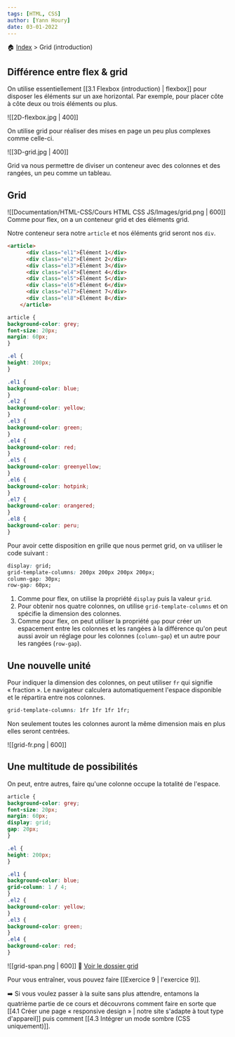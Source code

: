 ```yaml
---
tags: [HTML, CSS]
author: [Yann Houry]
date: 03-01-2022
---
```


🏠 [Index](https://github.com/YannHY/html-css-js/blob/main/index.md) > Grid (introduction)

## Différence entre flex & grid
On utilise essentiellement [[3.1 Flexbox (introduction) | flexbox]] pour disposer les éléments sur un axe horizontal. Par exemple, pour placer côte à côte deux ou trois éléments ou plus.

![[2D-flexbox.jpg | 400]]

On utilise grid pour réaliser des mises en page un peu plus complexes comme celle-ci.

![[3D-grid.jpg | 400]]

Grid va nous permettre de diviser un conteneur avec des colonnes et des rangées, un peu comme un tableau.

## Grid
![[Documentation/HTML-CSS/Cours HTML CSS JS/Images/grid.png | 600]]
Comme pour flex, on a un conteneur grid et des éléments grid.

Notre conteneur sera notre `article` et nos éléments grid seront nos `div`.

```HTML
<article>
      <div class="el1">Élément 1</div>
      <div class="el2">Élément 2</div>
      <div class="el3">Élément 3</div>
      <div class="el4">Élément 4</div>
      <div class="el5">Élément 5</div>
      <div class="el6">Élément 6</div>
      <div class="el7">Élément 7</div>
      <div class="el8">Élément 8</div>
    </article>
```

```css
article {
background-color: grey;
font-size: 20px;
margin: 60px;
}

.el {
height: 200px;
}

.el1 {
background-color: blue;
}
.el2 {
background-color: yellow;
}
.el3 {
background-color: green;
}
.el4 {
background-color: red;
}
.el5 {
background-color: greenyellow;
}
.el6 {
background-color: hotpink;
}
.el7 {
background-color: orangered;
}
.el8 {
background-color: peru;
}
```

Pour avoir cette disposition en grille que nous permet grid, on va utiliser le code suivant :

```CSS
display: grid;
grid-template-columns: 200px 200px 200px 200px;
column-gap: 30px;
row-gap: 60px;
```

1. Comme pour flex, on utilise la propriété `display` puis la valeur `grid`.
2. Pour obtenir nos quatre colonnes, on utilise `grid-template-columns` et on spécifie la dimension des colonnes.
3. Comme pour flex, on peut utiliser la propriété `gap` pour créer un espacement entre les colonnes et les rangées à la différence qu'on peut aussi avoir un réglage pour les colonnes (`column-gap`) et un autre pour les rangées (`row-gap`).

## Une nouvelle unité
Pour indiquer la dimension des colonnes, on peut utiliser `fr` qui signifie « fraction ». Le navigateur calculera automatiquement l'espace disponible et le répartira entre nos colonnes.

```css
grid-template-columns: 1fr 1fr 1fr 1fr;
```

Non seulement toutes les colonnes auront la même dimension mais en plus elles seront centrées.

![[grid-fr.png | 600]]
## Une multitude de possibilités
On peut, entre autres, faire qu'une colonne occupe la totalité de l'espace.

```CSS
article {
background-color: grey;
font-size: 20px;
margin: 60px;
display: grid;
gap: 20px;
}

.el {
height: 200px;
}

.el1 {
background-color: blue;
grid-column: 1 / 4;
}
.el2 {
background-color: yellow;
}
.el3 {
background-color: green;
}
.el4 {
background-color: red;
}
```

![[grid-span.png | 600]]
📁 [Voir le dossier grid](https://app.box.com/s/wzc7zdwnhmrypn66z5pct2e7uc57aijk)

Pour vous entraîner, vous pouvez faire [[Exercice 9 | l'exercice 9]].

➡️ Si vous voulez passer à la suite sans plus attendre, entamons la quatrième partie de ce cours et découvrons comment faire en sorte que [[4.1 Créer une page « responsive design » | notre site s'adapte à tout type d'appareil]] puis comment [[4.3 Intégrer un mode sombre (CSS uniquement)]].

